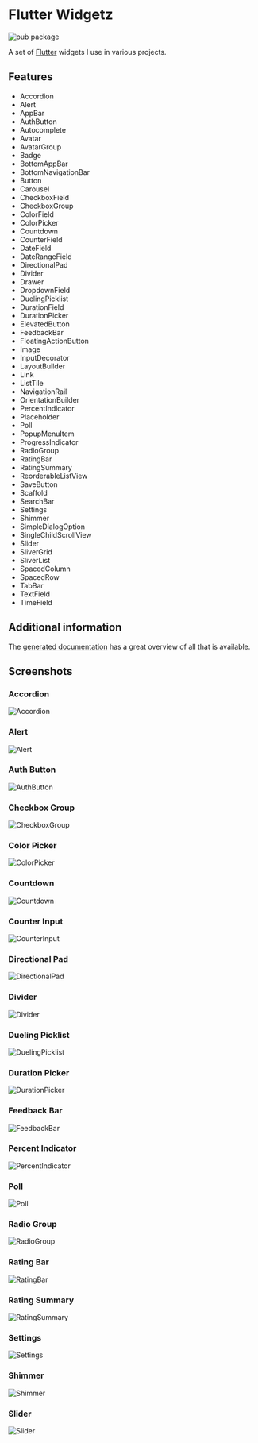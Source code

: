 # Flutter Widgetz

![pub package](https://img.shields.io/pub/v/flutter_widgetz)

A set of [Flutter](https://flutter.dev) widgets I use in various projects.

## Features

- Accordion
- Alert
- AppBar
- AuthButton
- Autocomplete
- Avatar
- AvatarGroup
- Badge
- BottomAppBar
- BottomNavigationBar
- Button
- Carousel
- CheckboxField
- CheckboxGroup
- ColorField
- ColorPicker
- Countdown
- CounterField
- DateField
- DateRangeField
- DirectionalPad
- Divider
- Drawer
- DropdownField
- DuelingPicklist
- DurationField
- DurationPicker
- ElevatedButton
- FeedbackBar
- FloatingActionButton
- Image
- InputDecorator
- LayoutBuilder
- Link
- ListTile
- NavigationRail
- OrientationBuilder
- PercentIndicator
- Placeholder
- Poll
- PopupMenuItem
- ProgressIndicator
- RadioGroup
- RatingBar
- RatingSummary
- ReorderableListView
- SaveButton
- Scaffold
- SearchBar
- Settings
- Shimmer
- SimpleDialogOption
- SingleChildScrollView
- Slider
- SliverGrid
- SliverList
- SpacedColumn
- SpacedRow
- TabBar
- TextField
- TimeField

## Additional information

The [generated documentation](https://pub.dev/documentation/flutter_widgetz/latest) has a great overview of all that is available.

## Screenshots

### Accordion

![Accordion](https://raw.githubusercontent.com/MJ12358/flutter-widgetz/main/screenshots/accordion.png)

### Alert

![Alert](https://raw.githubusercontent.com/MJ12358/flutter-widgetz/main/screenshots/alert.png)

### Auth Button

![AuthButton](https://raw.githubusercontent.com/MJ12358/flutter-widgetz/main/screenshots/auth_button.png)

### Checkbox Group

![CheckboxGroup](https://raw.githubusercontent.com/MJ12358/flutter-widgetz/main/screenshots/checkbox_group.png)

### Color Picker

![ColorPicker](https://raw.githubusercontent.com/MJ12358/flutter-widgetz/main/screenshots/color_picker.png)

### Countdown

![Countdown](https://raw.githubusercontent.com/MJ12358/flutter-widgetz/main/screenshots/countdown.png)

### Counter Input

![CounterInput](https://raw.githubusercontent.com/MJ12358/flutter-widgetz/main/screenshots/counter_input.png)

### Directional Pad

![DirectionalPad](https://raw.githubusercontent.com/MJ12358/flutter-widgetz/main/screenshots/directional_pad.png)

### Divider

![Divider](https://raw.githubusercontent.com/MJ12358/flutter-widgetz/main/screenshots/divider.png)

### Dueling Picklist

![DuelingPicklist](https://raw.githubusercontent.com/MJ12358/flutter-widgetz/main/screenshots/dueling_picklist.png)

### Duration Picker

![DurationPicker](https://raw.githubusercontent.com/MJ12358/flutter-widgetz/main/screenshots/duration_picker.png)

### Feedback Bar

![FeedbackBar](https://raw.githubusercontent.com/MJ12358/flutter-widgetz/main/screenshots/feedback_bar.png)

### Percent Indicator

![PercentIndicator](https://raw.githubusercontent.com/MJ12358/flutter-widgetz/main/screenshots/percent_indicator.png)

### Poll

![Poll](https://raw.githubusercontent.com/MJ12358/flutter-widgetz/main/screenshots/poll.png)

### Radio Group

![RadioGroup](https://raw.githubusercontent.com/MJ12358/flutter-widgetz/main/screenshots/radio_group.png)

### Rating Bar

![RatingBar](https://raw.githubusercontent.com/MJ12358/flutter-widgetz/main/screenshots/rating_bar.png)

### Rating Summary

![RatingSummary](https://raw.githubusercontent.com/MJ12358/flutter-widgetz/main/screenshots/rating_summary.png)

### Settings

![Settings](https://raw.githubusercontent.com/MJ12358/flutter-widgetz/main/screenshots/settings.png)

### Shimmer

![Shimmer](https://raw.githubusercontent.com/MJ12358/flutter-widgetz/main/screenshots/shimmer.png)

### Slider

![Slider](https://raw.githubusercontent.com/MJ12358/flutter-widgetz/main/screenshots/slider.png)
